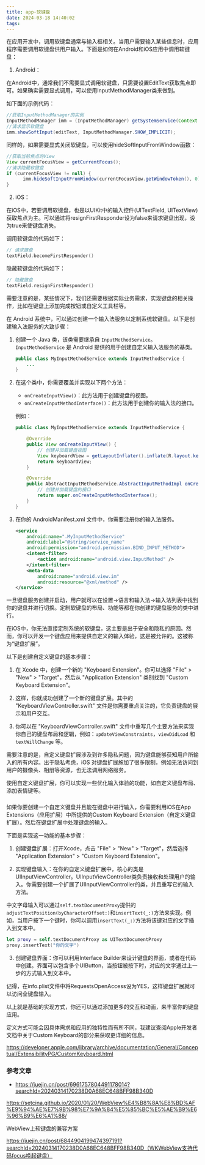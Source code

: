 ```yaml
---
title: app-软键盘
date: 2024-03-18 14:40:02
tags:
---
```

在应用开发中，调用软键盘通常与输入框相关。当用户需要输入某些信息时，应用程序需要调用软键盘供用户输入。下面是如何在Android和iOS应用中调用软键盘：

1. Android：

在Android中，通常我们不需要显式调用软键盘，只需要设置EditText获取焦点即可。如果确实需要显式调用，可以使用InputMethodManager类来做到。

如下面的示例代码：

```java
//获取InputMethodManager的实例
InputMethodManager imm = (InputMethodManager) getSystemService(Context.INPUT_METHOD_SERVICE); 
//请求显示软键盘
imm.showSoftInput(editText, InputMethodManager.SHOW_IMPLICIT);
```
同样的，如果需要显式关闭软键盘，可以使用hideSoftInputFromWindow函数：
   
```java
//获取当前焦点的View
View currentFocusView = getCurrentFocus();
//请求隐藏软键盘
if (currentFocusView != null) {
      imm.hideSoftInputFromWindow(currentFocusView.getWindowToken(), 0);
}
```

2. iOS：

在iOS中，若要调用软键盘，也是以UIKit中的输入控件(UITextField, UITextView)获取焦点为主。可以通过将resignFirstResponder设为false来请求键盘出现，设为true来使键盘消失。

调用软键盘的代码如下：
   
```swift
// 请求键盘
textField.becomeFirstResponder()
```
   
隐藏软键盘的代码如下：

```swift
// 隐藏键盘
textField.resignFirstResponder()
```

需要注意的是，某些情况下，我们还需要根据实际业务需求，实现键盘的相关操作，比如在键盘上添加完成按钮或自定义工具栏等。

在 Android 系统中，可以通过创建一个输入法服务以定制系统软键盘。以下是创建输入法服务的大致步骤：

1. 创建一个 Java 类，该类需要继承自 `InputMethodService`。`InputMethodService` 是 Android 提供的用于创建自定义输入法服务的基类。

    ```java
    public class MyInputMethodService extends InputMethodService {
        ...
    }
    ```

2. 在这个类中，你需要覆盖并实现以下两个方法：
     - `onCreateInputView()`：此方法用于创建键盘的视图。
     - `onCreateInputMethodInterface()`：此方法用于创建你的输入法的接口。

   例如：
    
    ```java
    public class MyInputMethodService extends InputMethodService {

        @Override
        public View onCreateInputView() {
            // 创建并加载键盘视图  
            View keyboardView = getLayoutInflater().inflate(R.layout.keyboard, null);
            return keyboardView;
        }

        @Override
        public AbstractInputMethodService.AbstractInputMethodImpl onCreateInputMethodInterface() {
            // 创建并加载键盘的接口
            return super.onCreateInputMethodInterface();
        }
    }
    ```

3. 在你的 AndroidManifest.xml 文件中，你需要注册你的输入法服务。

    ```xml
    <service
        android:name=".MyInputMethodService"
        android:label="@string/service_name"
        android:permission="android.permission.BIND_INPUT_METHOD">
        <intent-filter>
            <action android:name="android.view.InputMethod" />
        </intent-filter>
        <meta-data
            android:name="android.view.im"
            android:resource="@xml/method" />
    </service>
    ```

一旦键盘服务创建并启动，用户就可以在设置->语言和输入法->输入法列表中找到你的键盘并进行切换。定制软键盘的布局、功能等都在你创建的键盘服务的类中进行。

在iOS中，你无法直接定制系统的软键盘，这主要是出于安全和隐私的原因。然而，你可以开发一个键盘应用来提供自定义的输入体验，这是被允许的。这被称为“键盘扩展”。

以下是创建自定义键盘的基本步骤：

1. 在 Xcode 中，创建一个新的 "Keyboard Extension"。你可以选择 "File" > "New" > "Target"，然后从 "Application Extension" 类别找到 "Custom Keyboard Extension"。

2. 这样，你就成功创建了一个新的键盘扩展。其中的 "KeyboardViewController.swift" 文件是你需要重点关注的，它负责键盘的展示和用户交互。

3. 你可以在 "KeyboardViewController.swift" 文件中重写几个主要方法来实现你自己的键盘布局和逻辑，例如：`updateViewConstraints`，`viewDidLoad` 和 `textWillChange` 等。

需要注意的是，自定义键盘扩展涉及到许多隐私问题，因为键盘能够获知用户所输入的所有内容。出于隐私考虑，iOS 对键盘扩展施加了很多限制，例如无法访问到用户的摄像头、相册等资源，也无法调用网络服务。

使用自定义键盘扩展，你可以实现一些优化输入体验的功能，如自定义键盘布局、添加表情键等。

### 
如果你要创建一个自定义键盘并且能在键盘中进行输入，你需要利用iOS在App Extensions（应用扩展）中所提供的Custom Keyboard Extension（自定义键盘扩展）。然后在键盘扩展中处理键盘的输入。

下面是实现这一功能的基本步骤：

1. 创建键盘扩展：打开Xcode，点击 "File" > "New" > "Target"，然后选择 "Application Extension" > "Custom Keyboard Extension"。

2. 实现键盘输入：在你的自定义键盘扩展中，核心的类是UIInputViewController。UIInputViewController类负责接收和处理用户的输入。你需要创建一个扩展了UIInputViewController的类，并且重写它的输入方法。

中文字母输入可以通过`self.textDocumentProxy`提供的`adjustTextPosition(byCharacterOffset:)`和`insertText(_:)`方法来实现。例如，当用户按下一个键时，你可以调用`insertText(_:)`方法将该键对应的文字插入到文本中。

```swift
let proxy = self.textDocumentProxy as UITextDocumentProxy
proxy.insertText("你的文字")
```

3. 创建键盘界面：你可以利用Interface Builder来设计键盘的界面，或者在代码中创建。界面可以包含多个UIButton，当按钮被按下时，对应的文字通过上一步的方式输入到文本中。

记得，在info.plist文件中将RequestsOpenAccess设为YES，这样键盘扩展就可以访问全键盘输入。

以上就是基础的实现方式，你还可以通过添加更多的交互和动画，来丰富你的键盘应用。

定义方式可能会因具体需求和应用的独特性而有所不同，我建议查阅Apple开发者文档中关于Custom Keyboard的部分来获取更详细的信息。


https://developer.apple.com/library/archive/documentation/General/Conceptual/ExtensibilityPG/CustomKeyboard.html


### 参考文章
- https://juejin.cn/post/6961757804491178014?searchId=20240314170238D0A68EC648BFF98B340D

https://setcina.github.io/2020/01/20/WebView%E4%B8%8A%E8%BD%AF%E9%94%AE%E7%9B%98%E7%9A%84%E5%85%BC%E5%AE%B9%E6%96%B9%E6%A1%88/

WebView上软键盘的兼容方案

https://juejin.cn/post/6844904199474397191?searchId=20240314170238D0A68EC648BFF98B340D（WKWebView支持代码focus唤起键盘）
